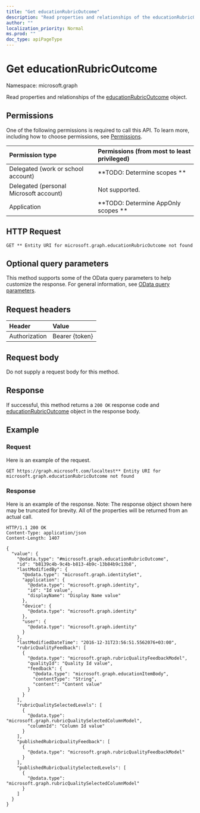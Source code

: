 ```yaml
---
title: "Get educationRubricOutcome"
description: "Read properties and relationships of the educationRubricOutcome object."
author: ""
localization_priority: Normal
ms.prod: ""
doc_type: apiPageType
---
```


# Get educationRubricOutcome

Namespace: microsoft.graph

Read properties and relationships of the [educationRubricOutcome](../resources/educationrubricoutcome.md) object.

## Permissions
One of the following permissions is required to call this API. To learn more, including how to choose permissions, see [Permissions](/concepts/permissions-reference.md).

|Permission type|Permissions (from most to least privileged)|
|:---|:---|
|Delegated (work or school account)|**TODO: Determine scopes **|
|Delegated (personal Microsoft account)|Not supported.|
|Application|**TODO: Determine AppOnly scopes **|

## HTTP Request
<!-- {
  "blockType": "ignored"
}
-->
``` http
GET ** Entity URI for microsoft.graph.educationRubricOutcome not found
```

## Optional query parameters
This method supports some of the OData query parameters to help customize the response. For general information, see [OData query parameters](/graph/query-parameters).

## Request headers
|Header|Value|
|:---|:---|
|Authorization|Bearer {token}|

## Request body
Do not supply a request body for this method.

## Response
If successful, this method returns a `200 OK` response code and [educationRubricOutcome](../resources/educationrubricoutcome.md) object in the response body.

## Example

### Request
Here is an example of the request.
<!-- {
  "blockType": "request",
  "name": "get_educationrubricoutcome"
}
-->
``` http
GET https://graph.microsoft.com/localtest** Entity URI for microsoft.graph.educationRubricOutcome not found
```

### Response
Here is an example of the response. Note: The response object shown here may be truncated for brevity. All of the properties will be returned from an actual call.
<!-- {
  "blockType": "response",
  "truncated": true,
  "@odata.type": "microsoft.graph.educationRubricOutcome"
}
-->
``` http
HTTP/1.1 200 OK
Content-Type: application/json
Content-Length: 1407

{
  "value": {
    "@odata.type": "#microsoft.graph.educationRubricOutcome",
    "id": "b8139c4b-9c4b-b813-4b9c-13b84b9c13b8",
    "lastModifiedBy": {
      "@odata.type": "microsoft.graph.identitySet",
      "application": {
        "@odata.type": "microsoft.graph.identity",
        "id": "Id value",
        "displayName": "Display Name value"
      },
      "device": {
        "@odata.type": "microsoft.graph.identity"
      },
      "user": {
        "@odata.type": "microsoft.graph.identity"
      }
    },
    "lastModifiedDateTime": "2016-12-31T23:56:51.5562076+03:00",
    "rubricQualityFeedback": [
      {
        "@odata.type": "microsoft.graph.rubricQualityFeedbackModel",
        "qualityId": "Quality Id value",
        "feedback": {
          "@odata.type": "microsoft.graph.educationItemBody",
          "contentType": "String",
          "content": "Content value"
        }
      }
    ],
    "rubricQualitySelectedLevels": [
      {
        "@odata.type": "microsoft.graph.rubricQualitySelectedColumnModel",
        "columnId": "Column Id value"
      }
    ],
    "publishedRubricQualityFeedback": [
      {
        "@odata.type": "microsoft.graph.rubricQualityFeedbackModel"
      }
    ],
    "publishedRubricQualitySelectedLevels": [
      {
        "@odata.type": "microsoft.graph.rubricQualitySelectedColumnModel"
      }
    ]
  }
}
```

